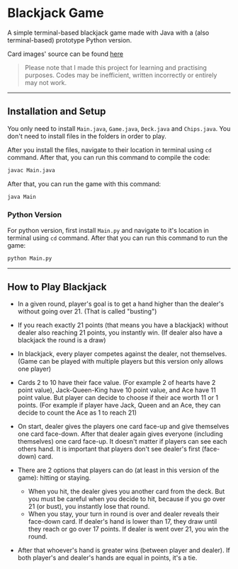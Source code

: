 # Blackjack Game

A simple terminal-based blackjack game made with Java with a (also terminal-based) prototype Python version.

Card images' source can be found [here](https://commons.wikimedia.org/wiki/File:English_pattern_playing_cards_deck.svg)

>Please note that I made this project for learning and practising purposes. Codes may be inefficient, written incorrectly or entirely may not work.

***

## Installation and Setup

You only need to install `Main.java`, `Game.java`, `Deck.java` and `Chips.java`. You don't need to install files in the folders in order to play.

After you install the files, navigate to their location in terminal using `cd` command. After that, you can run this command to compile the code:

```bash
javac Main.java
```

After that, you can run the game with this command:

```bash
java Main
```

### Python Version

For python version, first install `Main.py` and navigate to it's location in terminal using `cd` command. After that you can run this command to run the game:

```bash
python Main.py
```

***

## How to Play Blackjack

 * In a given round, player's goal is to get a hand higher than the dealer's without going over 21. (That is called "busting")
   
 * If you reach exactly 21 points (that means you have a blackjack) without dealer also reaching 21 points, you instantly win. (If dealer also have a blackjack the round is a draw)
  
 * In blackjack, every player competes against the dealer, not themselves. (Game can be played with multiple players but this version only allows one player)

 * Cards 2 to 10 have their face value. (For example 2 of hearts have 2 point value), Jack-Queen-King have 10 point value, and Ace have 11 point value. But player can decide to choose if their ace worth 11 or 1 points. (For example if player have Jack, Queen and an Ace, they can decide to count the Ace as 1 to reach 21)

 * On start, dealer gives the players one card face-up and give themselves one card face-down. After that dealer again gives everyone (including themselves) one card face-up. It doesn't matter if players can see each others hand. It is important that players don't see dealer's first (face-down) card.

 * There are 2 options that players can do (at least in this version of the game): hitting or staying.
   
   * When you hit, the dealer gives you another card from the deck. But you must be careful when you decide to hit, because if you go over 21 (or bust), you instantly lose that round.
   * When you stay, your turn in round is over and dealer reveals their face-down card. If dealer's hand is lower than 17, they draw until they reach or go over 17 points. If dealer is went over 21, you win the round.
   
 * After that whoever's hand is greater wins (between player and dealer). If both player's and dealer's hands are equal in points, it's a tie.
